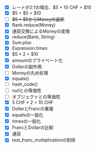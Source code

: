- [x] レートが2:1の場合、$5 + 10 CHF = $10
- [x] $5 + $5 = $10
- [ ] ~~$5 + $5からMoneyの返却~~
- [x] Bank.reduce(Money)
- [x] 通貨交換によるMoneyの変換
- [x] reduce(Bank, String)
- [x] Sum.plus
- [x] Expression.times
- [x] $5 * 2 = $10
- [x] amountのプライベート化
- [x] Dollarの副作用
- [ ] Moneyの丸め処理
- [x] equals()
- [ ] hash_code()
- [ ] nullとの等価性
- [ ] オブジェクトとの等価性
- [x] 5 CHF * 2 = 10 CHF
- [x] DollarとFrancの重複
- [x] equalsの一般化
- [x] timesの一般化
- [x] FrancとDollarの比較
- [x] 通貨
- [x] test_franc_multiplicationの削除